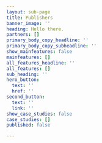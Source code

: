 ```yaml
---
layout: sub-page
title: Publishers
banner_image: ''
heading: Hello there.
partners: []
primary_body_copy_headline: ''
primary_body_copy_subheadline: ''
show_mainfeatures: false
mainfeatures: []
all_features_headline: ''
all_features: []
sub_heading: ''
hero_button:
  text: ''
  href: ''
second_button:
  text: ''
  link: ''
show_case_studies: false
case_studies: []
published: false

---
```

